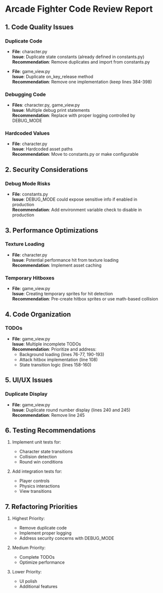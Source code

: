 # Arcade Fighter Code Review Report

## 1. Code Quality Issues

### Duplicate Code
- **File**: character.py  
  **Issue**: Duplicate state constants (already defined in constants.py)  
  **Recommendation**: Remove duplicates and import from constants.py

- **File**: game_view.py  
  **Issue**: Duplicate on_key_release method  
  **Recommendation**: Remove one implementation (keep lines 384-398)

### Debugging Code
- **Files**: character.py, game_view.py  
  **Issue**: Multiple debug print statements  
  **Recommendation**: Replace with proper logging controlled by DEBUG_MODE

### Hardcoded Values
- **File**: character.py  
  **Issue**: Hardcoded asset paths  
  **Recommendation**: Move to constants.py or make configurable

## 2. Security Considerations

### Debug Mode Risks
- **File**: constants.py  
  **Issue**: DEBUG_MODE could expose sensitive info if enabled in production  
  **Recommendation**: Add environment variable check to disable in production

## 3. Performance Optimizations

### Texture Loading
- **File**: character.py  
  **Issue**: Potential performance hit from texture loading  
  **Recommendation**: Implement asset caching

### Temporary Hitboxes
- **File**: game_view.py  
  **Issue**: Creating temporary sprites for hit detection  
  **Recommendation**: Pre-create hitbox sprites or use math-based collision

## 4. Code Organization

### TODOs
- **File**: game_view.py  
  **Issue**: Multiple incomplete TODOs  
  **Recommendation**: Prioritize and address:
  - Background loading (lines 76-77, 190-193)
  - Attack hitbox implementation (line 108)
  - State transition logic (lines 158-160)

## 5. UI/UX Issues

### Duplicate Display
- **File**: game_view.py  
  **Issue**: Duplicate round number display (lines 240 and 245)  
  **Recommendation**: Remove line 245

## 6. Testing Recommendations

1. Implement unit tests for:
   - Character state transitions
   - Collision detection
   - Round win conditions

2. Add integration tests for:
   - Player controls
   - Physics interactions
   - View transitions

## 7. Refactoring Priorities

1. Highest Priority:
   - Remove duplicate code
   - Implement proper logging
   - Address security concerns with DEBUG_MODE

2. Medium Priority:
   - Complete TODOs
   - Optimize performance

3. Lower Priority:
   - UI polish
   - Additional features